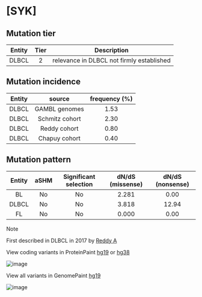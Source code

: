 # [SYK]

## Mutation tier

|Entity|Tier|Description                              |
|:------:|:----:|-----------------------------------------|
|DLBCL |2   |relevance in DLBCL not firmly established|
## Mutation incidence

|Entity|source        |frequency (%)|
|:------:|:--------------:|:-------------:|
|DLBCL |GAMBL genomes |1.53         |
|DLBCL |Schmitz cohort|2.30         |
|DLBCL |Reddy cohort  |0.80         |
|DLBCL |Chapuy cohort |0.40         |

## Mutation pattern

|Entity|aSHM|Significant selection|dN/dS (missense)|dN/dS (nonsense)|
|:------:|:----:|:---------------------:|:----------------:|:----------------:|
|BL    |No  |No                   |2.281           | 0.00           |
|DLBCL |No  |No                   |3.818           |12.94           |
|FL    |No  |No                   |0.000           | 0.00           |


> [!NOTE]
> First described in DLBCL in 2017 by [Reddy A](https://pubmed.ncbi.nlm.nih.gov/28985567)

View coding variants in ProteinPaint [hg19](https://www.bcgsc.ca/downloads/morinlab/GAMBL/test/genes/SYK_protein.html)  or [hg38](https://www.bcgsc.ca/downloads/morinlab/GAMBL/test/genes/SYK_protein_hg38.html)

![image](../../images/proteinpaint/SYK_NM_003177.svg)

View all variants in GenomePaint [hg19](https://www.bcgsc.ca/downloads/morinlab/GAMBL/test/genes/SYK.html)

![image](../../images/proteinpaint/SYK.svg)
